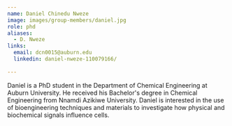 ```yaml
---
name: Daniel Chinedu Nweze
image: images/group-members/daniel.jpg
role: phd
aliases:
  - D. Nweze
links:
  email: dcn0015@auburn.edu
  linkedin: daniel-nweze-110079166/
  
---
```


Daniel is a PhD student in the Department of Chemical Engineering at Auburn University. He received his Bachelor's degree in Chemical Engineering from Nnamdi Azikiwe University. Daniel is interested in the use of bioengineering techniques and materials to investigate how physical and biochemical signals influence cells.
